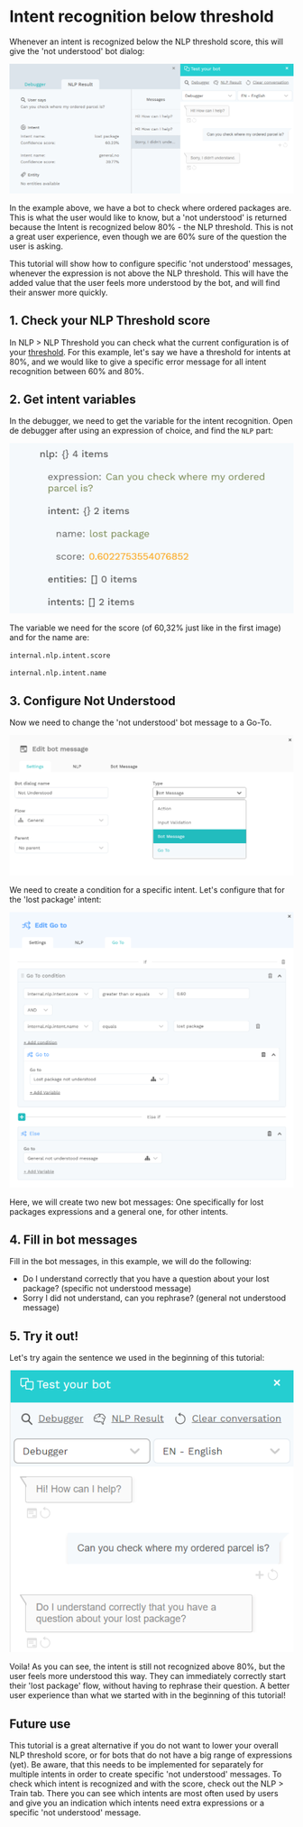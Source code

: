 # Intent recognition below threshold

Whenever an intent is recognized below the NLP threshold score, this will give the 'not understood' bot dialog:

![](../../.gitbook/assets/image%20%28484%29.png)

In the example above, we have a bot to check where ordered packages are. This is what the user would like to know, but a 'not understood' is returned because the Intent is recognized below 80% - the NLP threshold. This is not a great user experience, even though we are 60% sure of the question the user is asking.

This tutorial will show how to configure specific 'not understood' messages, whenever the expression is not above the NLP threshold. This will have the added value that the user feels more understood by the bot, and will find their answer more quickly.

## 1. Check your NLP Threshold score

In NLP &gt; NLP Threshold you can check what the current configuration is of your [threshold](https://docs.chatlayer.ai/understanding-users/natural-language-processing-nlp/settings). For this example, let's say we have a threshold for intents at 80%, and we would like to give a specific error message for all intent recognition between 60% and 80%.

## 2. Get intent variables

In the debugger, we need to get the variable for the intent recognition. Open de debugger after using an expression of choice, and find the `NLP` part:

![](../../.gitbook/assets/image%20%28483%29.png)

The variable we need for the score \(of 60,32% just like in the first image\) and for the name are:

`internal.nlp.intent.score`

`internal.nlp.intent.name`

## 3. Configure Not Understood

Now we need to change the 'not understood' bot message to a Go-To. 

![](../../.gitbook/assets/image%20%28486%29.png)

We need to create a condition for a specific intent. Let's configure that for the 'lost package' intent:

![](../../.gitbook/assets/image%20%28482%29.png)

Here, we will create two new bot messages: One specifically for lost packages expressions and a general one, for other intents.

## 4. Fill in bot messages

Fill in the bot messages, in this example, we will do the following:

* Do I understand correctly that you have a question about your lost package? \(specific not understood message\)
* Sorry I did not understand, can you rephrase? \(general not understood message\)

## 5. Try it out!

Let's try again the sentence we used in the beginning of this tutorial:

![](../../.gitbook/assets/image%20%28485%29.png)

Voila! As you can see, the intent is still not recognized above 80%, but the user feels more understood this way. They can immediately correctly start their 'lost package' flow, without having to rephrase their question. A better user experience than what we started with in the beginning of this tutorial! 

## Future use

This tutorial is a great alternative if you do not want to lower your overall NLP threshold score, or for bots that do not have a big range of expressions \(yet\). Be aware, that this needs to be implemented for separately for multiple intents in order to create specific 'not understood' messages. To check which intent is recognized and with the score, check out the NLP &gt; Train tab. There you can see which intents are most often used by users and give you an indication which intents need extra expressions or a specific 'not understood' message.




